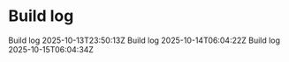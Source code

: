 # Build log
Build log 2025-10-13T23:50:13Z
Build log 2025-10-14T06:04:22Z
Build log 2025-10-15T06:04:34Z
